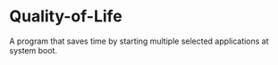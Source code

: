 # Quality-of-Life
 A program that saves time by starting multiple selected applications at system boot.
